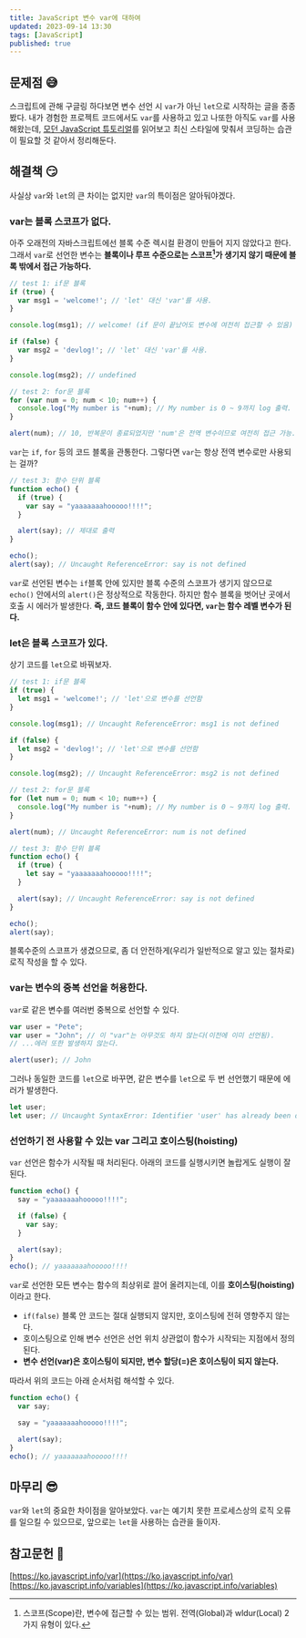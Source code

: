 ```yaml
---
title: JavaScript 변수 var에 대하여
updated: 2023-09-14 13:30
tags: [JavaScript]
published: true
---
```


## 문제점 &#128517;
스크립트에 관해 구글링 하다보면 변수 선언 시 `var`가 아닌 `let`으로 시작하는 글을 종종 봤다. 내가 경험한 프로젝트 코드에서도 `var`를 사용하고 있고 나또한 아직도 `var`를 사용해왔는데, [모던 JavaScript 튜토리얼](https://ko.javascript.info/)를 읽어보고 최신 스타일에 맞춰서 코딩하는 습관이 필요할 것 같아서 정리해둔다.



## 해결책 &#128527;
사실상 `var`와 `let`의 큰 차이는 없지만 `var`의 특이점은 알아둬야겠다.

### var는 블록 스코프가 없다.
아주 오래전의 자바스크립트에선 블록 수준 렉시컬 환경이 만들어 지지 않았다고 한다. 그래서 `var`로 선언한 변수는 **블록이나 루프 수준으로는 스코프[^1]가 생기지 않기 때문에 블록 밖에서 접근 가능하다.** 
```javascript
// test 1: if문 블록
if (true) {
  var msg1 = 'welcome!'; // 'let' 대신 'var'를 사용.
}

console.log(msg1); // welcome! (if 문이 끝났어도 변수에 여전히 접근할 수 있음)

if (false) {
  var msg2 = 'devlog!'; // 'let' 대신 'var'를 사용.
}

console.log(msg2); // undefined
```
```javascript
// test 2: for문 블록
for (var num = 0; num < 10; num++) {
  console.log("My number is "+num); // My number is 0 ~ 9까지 log 출력.
}

alert(num); // 10, 반복문이 종료되었지만 'num'은 전역 변수이므로 여전히 접근 가능.
```
`var`는 `if`, `for` 등의 코드 블록을 관통한다. 그렇다면 `var`는 항상 전역 변수로만 사용되는 걸까?
```javascript
// test 3: 함수 단위 블록
function echo() {
  if (true) {
    var say = "yaaaaaaahooooo!!!!";
  }

  alert(say); // 제대로 출력
}

echo();
alert(say); // Uncaught ReferenceError: say is not defined
```
`var`로 선언된 변수는 `if`블록 안에 있지만 블록 수준의 스코프가 생기지 않으므로 `echo()` 안에서의 `alert()`은 정상적으로 작동한다. 하지만 함수 블록을 벗어난 곳에서 호출 시 에러가 발생한다. **즉, 코드 블록이 함수 안에 있다면, `var`는 함수 레벨 변수가 된다.**

### let은 블록 스코프가 있다.
상기 코드를 `let`으로 바꿔보자.
```javascript
// test 1: if문 블록
if (true) {
  let msg1 = 'welcome!'; // 'let'으로 변수를 선언함
}

console.log(msg1); // Uncaught ReferenceError: msg1 is not defined

if (false) {
  let msg2 = 'devlog!'; // 'let'으로 변수를 선언함
}

console.log(msg2); // Uncaught ReferenceError: msg2 is not defined
```
```javascript
// test 2: for문 블록
for (let num = 0; num < 10; num++) {
  console.log("My number is "+num); // My number is 0 ~ 9까지 log 출력.
}

alert(num); // Uncaught ReferenceError: num is not defined
```
```javascript
// test 3: 함수 단위 블록
function echo() {
  if (true) {
    let say = "yaaaaaaahooooo!!!!";
  }

  alert(say); // Uncaught ReferenceError: say is not defined
}

echo();
alert(say);
```
블록수준의 스코프가 생겼으므로, 좀 더 안전하게(우리가 일반적으로 알고 있는 절차로) 로직 작성을 할 수 있다.

### var는 변수의 중복 선언을 허용한다.
`var`로 같은 변수를 여러번 중복으로 선언할 수 있다.
```javascript
var user = "Pete";
var user = "John"; // 이 "var"는 아무것도 하지 않는다(이전에 이미 선언됨).
// ...에러 또한 발생하지 않는다.

alert(user); // John
```
그러나 동일한 코드를 `let`으로 바꾸면, 같은 변수를 `let`으로 두 번 선언했기 때문에 에러가 발생한다.
```javascript
let user;
let user; // Uncaught SyntaxError: Identifier 'user' has already been declared
```

### 선언하기 전 사용할 수 있는 var 그리고 호이스팅(hoisting)
`var` 선언은 함수가 시작될 때 처리된다. 아래의 코드를 실행시키면 놀랍게도 실행이 잘된다.
```javascript
function echo() {
  say = "yaaaaaaahooooo!!!!";

  if (false) {
    var say;
  }

  alert(say);
}
echo(); // yaaaaaaahooooo!!!!
```
`var`로 선언한 모든 변수는 함수의 최상위로 끌어 올려지는데, 이를 **호이스팅(hoisting)** 이라고 한다. 
- `if(false)` 블록 안 코드는 절대 실행되지 않지만, 호이스팅에 전혀 영향주지 않는다. 
- 호이스팅으로 인해 변수 선언은 선언 위치 상관없이 함수가 시작되는 지점에서 정의된다.
- **변수 선언(var)은 호이스팅이 되지만, 변수 할당(=)은 호이스팅이 되지 않는다.**
  
따라서 위의 코드는 아래 순서처럼 해석할 수 있다.
```javascript
function echo() {
  var say;

  say = "yaaaaaaahooooo!!!!";

  alert(say);
}
echo(); // yaaaaaaahooooo!!!!
```



## 마무리 &#128526;
`var`와 `let`의 중요한 차이점을 알아보았다. `var`는 예기치 못한 프로세스상의 로직 오류를 일으킬 수 있으므로, 앞으로는 `let`을 사용하는 습관을 들이자.



## 참고문헌 &#128221;
[https://ko.javascript.info/var](https://ko.javascript.info/var)   
[https://ko.javascript.info/variables](https://ko.javascript.info/variables)



[^1]: 스코프(Scope)란, 변수에 접근할 수 있는 범위. 전역(Global)과 wldur(Local) 2가지 유형이 있다.
